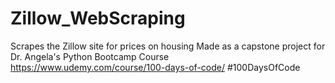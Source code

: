 # Zillow_WebScraping
 Scrapes the Zillow site for prices on housing
 Made as a capstone project for Dr. Angela's Python Bootcamp Course https://www.udemy.com/course/100-days-of-code/
 #100DaysOfCode
